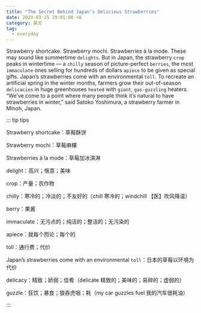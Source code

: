 ```yaml
---
title: "The Secret Behind Japan’s Delicious Strawberries"
date: 2023-03-25 19:01:00 +8
category: 英文
tag:
  - everyday
---
```


Strawberry shortcake. Strawberry mochi. Strawberries à la mode. These may sound like summertime `delights`. But in Japan, the strawberry `crop` peaks in wintertime — a `chilly` season of picture-perfect `berries`, the most `immaculate` ones selling for hundreds of dollars `apiece` to be given as special gifts. Japan’s strawberries come with an environmental `toll`. To recreate an artificial spring in the winter months, farmers grow their out-of-season `delicacies` in huge greenhouses `heated` with `giant`, `gas-guzzling` heaters. “We’ve come to a point where many people think it’s natural to have strawberries in winter,” said Satoko Yoshimura, a strawberry farmer in Minoh, Japan.

::: tip tips

Strawberry shortcake：草莓酥饼

Strawberry mochi：草莓麻糬

Strawberries à la mode：草莓加冰淇淋

delight：高兴；惬意；美味

crop：产量；农作物

chilly：寒冷的；冷淡的；不友好的（chill 寒冷的；windchill 【医】吹风降温）

berry：果酱

immaculate：无污点的；纯洁的；整洁的；无污染的

apiece：就每个而论；每个的

toll：通行费；代价

Japan’s strawberries come with an environmental `toll`：日本的草莓以环境为代价

delicacy：精致；娇弱；佳肴（delicate 精致的；美味的；易碎的；虚弱的）

guzzle：狂饮；暴食；狼吞虎咽；耗（my car guzzles fuel 我的汽车很耗油）

:::
